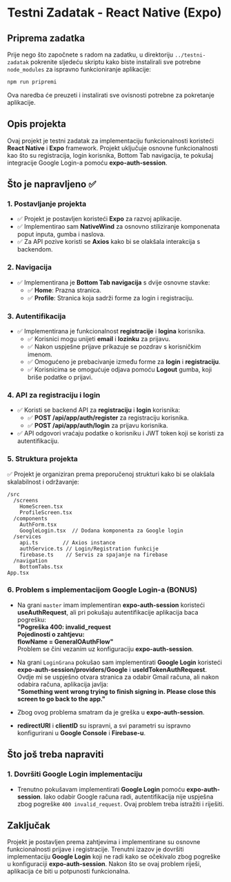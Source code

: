 # Testni Zadatak - React Native (Expo)

## Priprema zadatka

Prije nego što započnete s radom na zadatku, u direktoriju `../testni-zadatak` pokrenite sljedeću skriptu kako biste instalirali sve potrebne `node_modules` za ispravno funkcioniranje aplikacije:

```bash
npm run pripremi
```

Ova naredba će preuzeti i instalirati sve ovisnosti potrebne za pokretanje aplikacije.

## Opis projekta

Ovaj projekt je testni zadatak za implementaciju funkcionalnosti koristeći **React Native** i **Expo** framework. Projekt uključuje osnovne funkcionalnosti kao što su registracija, login korisnika, Bottom Tab navigacija, te pokušaj integracije Google Login-a pomoću **expo-auth-session**.

## Što je napravljeno ✅

### 1. Postavljanje projekta

- ✅ Projekt je postavljen koristeći **Expo** za razvoj aplikacije. 
- ✅ Implementirao sam **NativeWind** za osnovno stiliziranje komponenata poput inputa, gumba i naslova.
- ✅ Za API pozive koristi se **Axios** kako bi se olakšala interakcija s backendom.

### 2. Navigacija

- ✅ Implementirana je **Bottom Tab navigacija** s dvije osnovne stavke:
  - ✅ **Home**: Prazna stranica.
  - ✅ **Profile**: Stranica koja sadrži forme za login i registraciju.

### 3. Autentifikacija

- ✅ Implementirana je funkcionalnost **registracije** i **logina** korisnika.
  - ✅ Korisnici mogu unijeti **email** i **lozinku** za prijavu.
  - ✅ Nakon uspješne prijave prikazuje se pozdrav s korisničkim imenom.
  - ✅ Omogućeno je prebacivanje između forme za **login** i **registraciju**.
  - ✅ Korisnicima se omogućuje odjava pomoću **Logout** gumba, koji briše podatke o prijavi.

### 4. API za registraciju i login

- ✅ Koristi se backend API za **registraciju** i **login** korisnika:
  - ✅ **POST /api/app/auth/register** za registraciju korisnika.
  - ✅ **POST /api/app/auth/login** za prijavu korisnika.
- ✅ API odgovori vraćaju podatke o korisniku i JWT token koji se koristi za autentifikaciju.

### 5. Struktura projekta

✅ Projekt je organiziran prema preporučenoj strukturi kako bi se olakšala skalabilnost i održavanje:

```
/src
  /screens
    HomeScreen.tsx
    ProfileScreen.tsx
  /components
    AuthForm.tsx
    GoogleLogin.tsx  // Dodana komponenta za Google login
  /services
    api.ts        // Axios instance
    authService.ts // Login/Registration funkcije
    firebase.ts    // Servis za spajanje na firebase
  /navigation
    BottomTabs.tsx
App.tsx
```

### 6. Problem s implementacijom Google Login-a (BONUS)

- Na grani `master` imam implementiran **expo-auth-session** koristeći **useAuthRequest**, ali pri pokušaju autentifikacije aplikacija baca pogrešku:  
  **"Pogreška 400: invalid_request  
  Pojedinosti o zahtjevu:  
  flowName = GeneralOAuthFlow"**  
  Problem se čini vezanim uz konfiguraciju **expo-auth-session**.

- Na grani `LoginGrana` pokušao sam implementirati **Google Login** koristeći **expo-auth-session/providers/Google** i **useIdTokenAuthRequest**. Ovdje mi se uspješno otvara stranica za odabir Gmail računa, ali nakon odabira računa, aplikacija javlja:  
  **"Something went wrong trying to finish signing in. Please close this screen to go back to the app."**

- Zbog ovog problema smatram da je greška u **expo-auth-session**.  
- **redirectURI** i **clientID** su ispravni, a svi parametri su ispravno konfigurirani u **Google Console** i **Firebase-u**.


## Što još treba napraviti

### 1. Dovršiti Google Login implementaciju

- Trenutno pokušavam implementirati **Google Login** pomoću **expo-auth-session**. Iako odabir Google računa radi, autentifikacija nije uspješna zbog pogreške `400 invalid_request`. Ovaj problem treba istražiti i riješiti.

## Zaključak

Projekt je postavljen prema zahtjevima i implementirane su osnovne funkcionalnosti prijave i registracije. Trenutni izazov je dovršiti implementaciju **Google Login** koji ne radi kako se očekivalo zbog pogreške u konfiguraciji **expo-auth-session**. Nakon što se ovaj problem riješi, aplikacija će biti u potpunosti funkcionalna.
